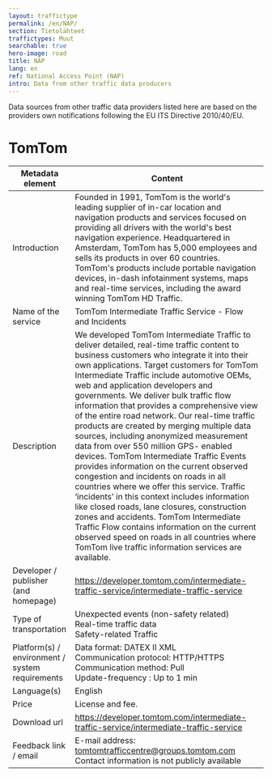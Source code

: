 ```yaml
---
layout: traffictype
permalink: /en/NAP/
section: Tietolähteet
traffictypes: Muut
searchable: true
hero-image: road
title: NAP
lang: en
ref: National Access Point (NAP)
intro: Data from other traffic data producers
---
```


Data sources from other traffic data providers listed here are based on the providers own notifications following the EU ITS Directive 2010/40/EU.

# TomTom 
Metadata element | Content
--- | ---
Introduction |Founded in 1991, TomTom is the world's leading supplier of in-car location and navigation products and services focused on providing all drivers with the world's best navigation experience. Headquartered in Amsterdam, TomTom has 5,000 employees and sells its products in over 60 countries. TomTom's products include portable navigation devices, in-dash infotainment systems, maps and real-time services, including the award winning TomTom HD Traffic. 
Name of the service | TomTom Intermediate Traffic Service - Flow and Incidents
Description | We developed TomTom Intermediate Traffic to deliver detailed, real-time traffic content to business customers who integrate it into their own applications. Target customers for TomTom Intermediate Traffic include automotive OEMs, web and application developers and governments. We deliver bulk traffic flow information that provides a comprehensive view of the entire road network. Our real-time traffic products are created by merging multiple data sources, including anonymized measurement data from over 550 million GPS- enabled devices. TomTom Intermediate Traffic Events provides information on the current observed congestion and incidents on roads in all countries where we offer this service. Traffic ‘incidents’ in this context includes information like closed roads, lane closures, construction zones and accidents. TomTom Intermediate Traffic Flow contains information on the current observed speed on roads in all countries where TomTom live traffic information services are available. 
Developer / publisher (and homepage) | https://developer.tomtom.com/intermediate-traffic-service/intermediate-traffic-service
Type of transportation | Unexpected events (non-safety related) <br> Real-time traffic data <br> Safety-related Traffic
Platform(s) / environment / system requirements | Data format: DATEX II XML <br> Communication protocol: HTTP/HTTPS <br> Communication method: Pull <br> Update-frequency : Up to 1 min
Language(s) | English
Price | License and fee. 
Download url | https://developer.tomtom.com/intermediate-traffic-service/intermediate-traffic-service 
Feedback link / email | E-mail address: tomtomtrafficcentre@groups.tomtom.com <br> Contact information is not publicly available
